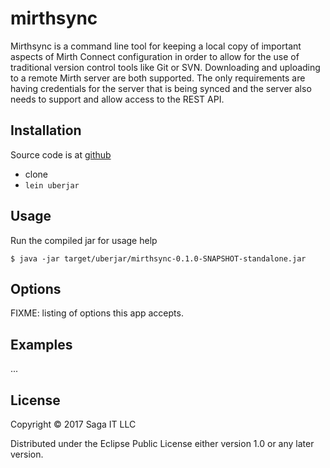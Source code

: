 # mirthsync

Mirthsync is a command line tool for keeping a local copy of important
aspects of Mirth Connect configuration in order to allow for the use
of traditional version control tools like Git or SVN. Downloading and
uploading to a remote Mirth server are both supported. The only
requirements are having credentials for the server that is being
synced and the server also needs to support and allow access to the
REST API.

## Installation

Source code is at [github](https://github.com/SagaHealthcareIT/mirthsync)

  * clone
  * `lein uberjar`

## Usage

Run the compiled jar for usage help

    $ java -jar target/uberjar/mirthsync-0.1.0-SNAPSHOT-standalone.jar

## Options

FIXME: listing of options this app accepts.

## Examples

...

## License

Copyright © 2017 Saga IT LLC

Distributed under the Eclipse Public License either version 1.0 or any later version.
